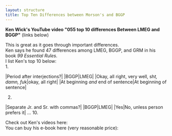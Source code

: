 ```yaml
---
layout: structure
title: Top Ten Differences between Morson's and BGGP
---
```


**Ken Wick's YouTube video "055 top 10 differences Between LMEG and BGGP"** (links below)    


This is great as it goes through important differences.   
Ken says he found 47 differences among LMEG, BGGP, and GRM in his book *99 Essential Rules*.  
I list Ken's top 10 below:  
1.  

|Period after interjections?|
|BGGP|LMEG|
|Okay, all right, very well, sh*t, damn, fu*k|okay, all right|
|At beginning *and* end of sentence|At beginning of sentence|

2.  

|Separate Jr. and Sr. with commas?|
|BGGP|LMEG|
|Yes|No, unless person prefers it|
...
10.  

Check out Ken's videos here:  
You can buy his e-book here (very reasonable price):  

